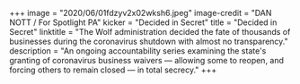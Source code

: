 +++
image = "2020/06/01fdzyv2x02wksh6.jpeg"
image-credit = "DAN NOTT / For Spotlight PA"
kicker = "Decided in Secret"
title = "Decided in Secret"
linktitle = "The Wolf administration decided the fate of thousands of businesses during the coronavirus shutdown with almost no transparency."
description = "An ongoing accountability series examining the state's granting of coronavirus business waivers — allowing some to reopen, and forcing others to remain closed — in total secrecy."
+++
